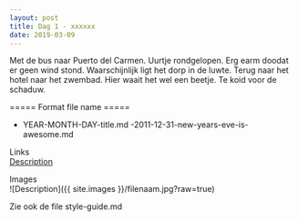 ```yaml
---
layout: post
title: Dag 1 - xxxxxx
date: 2019-03-09
---
```

Met de bus naar Puerto del Carmen. Uurtje rondgelopen. Erg earm doodat er geen wind stond. Waarschijnlijk ligt het dorp in de luwte. Terug naar het hotel naar het zwembad. Hier waait het wel een beetje. Te koid voor de schaduw.

===== Format file name =====
- YEAR-MONTH-DAY-title.md
-2011-12-31-new-years-eve-is-awesome.md

Links  
[Description](http://example.com)

Images  
![Description]({{ site.images }}/filenaam.jpg?raw=true)

Zie ook de file style-guide.md
